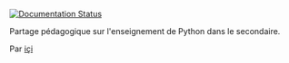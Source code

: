 [![Documentation Status](https://readthedocs.org/projects/pydago/badge/?version=latest)](https://pydago.readthedocs.io/?badge=latest)

Partage pédagogique sur l'enseignement de Python dans le secondaire.

Par [içi](https://pydago.readthedocs.io/)
